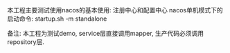 本工程主要测试使用nacos的基本使用: 注册中心和配置中心
nacos单机模式下的启动命令:
    startup.sh -m standalone

备注:
    本工程为测试demo, service层直接调用mapper, 生产代码必须调用repository层.